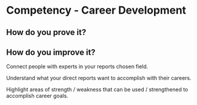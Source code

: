 # Competency - Career Development

## How do you prove it?

## How do you improve it?

Connect people with experts in your reports chosen field.

Understand what your direct reports want to accomplish with their careers.

Highlight areas of strength / weakness that can be used / strengthened to accomplish career goals.

